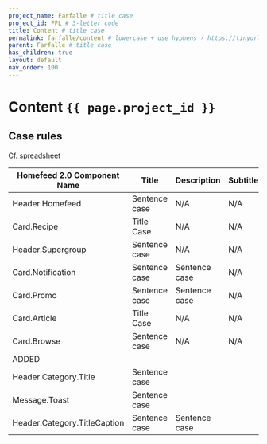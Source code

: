 ```yaml
---
project_name: Farfalle # title case
project_id: FFL # 3-letter code 
title: Content # title case
permalink: farfalle/content # lowercase + use hyphens › https://tinyurl.com/27kmc4rb
parent: Farfalle # title case
has_children: true
layout: default
nav_order: 100
---
```


# Content `{{ page.project_id }}`

## Case rules

[Cf. spreadsheet](https://docs.google.com/spreadsheets/d/1QhtHYXMjTK7cQhOhI8YIpUNGWoB4o4s8zXVBsPvEkjA/edit#gid=00)

| Homefeed 2.0 Component Name | Title | Description | Subtitle | Subtext | Eyebrow  | CTA Button |
|---|---|---|---|---|---|---|
| Header.Homefeed    | Sentence case  | N/A  | N/A      | N/A     | N/A      | N/A |
| Card.Recipe| Title Case     | N/A   | N/A      | N/A     | N/A      | N/A |
| Header.Supergroup   | Sentence case  | N/A   | N/A      | N/A     | ALL CAPS | N/A |
| Card.Notification   | Sentence case  | Sentence case  | N/A      | N/A     | N/A      | N/A |
| Card.Promo | Sentence case  | Sentence case  | N/A  | N/A | N/A  | Initial Caps |
| Card.Article| Title Case | N/A   | N/A  | N/A | ALL CAPS | N/A |
| Card.Browse| Sentence case  | N/A   | N/A  | N/A | N/A  | N/A |
| ADDED |
| Header.Category.Title| Sentence case  |   | || | |
| Message.Toast   | Sentence case  |   | || | |
| Header.Category.TitleCaption | Sentence case  | Sentence case  | || | |

